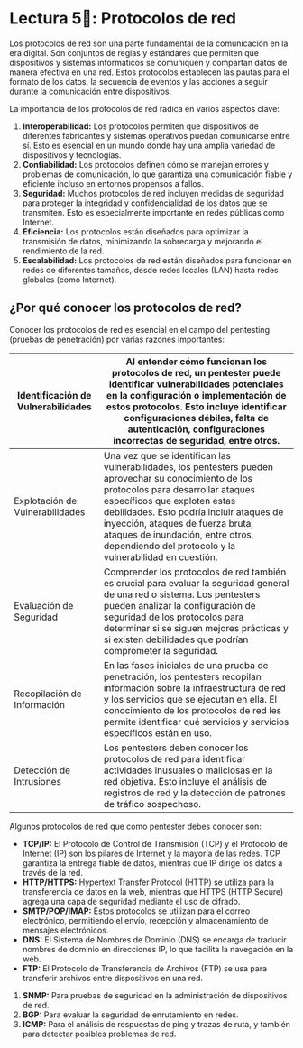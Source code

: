 # Lectura 5📕: Protocolos de red

Los protocolos de red son una parte fundamental de la comunicación en la era digital. Son conjuntos de reglas y estándares que permiten que dispositivos y sistemas informáticos se comuniquen y compartan datos de manera efectiva en una red. Estos protocolos establecen las pautas para el formato de los datos, la secuencia de eventos y las acciones a seguir durante la comunicación entre dispositivos.

La importancia de los protocolos de red radica en varios aspectos clave:

1. **Interoperabilidad:** Los protocolos permiten que dispositivos de diferentes fabricantes y sistemas operativos puedan comunicarse entre sí. Esto es esencial en un mundo donde hay una amplia variedad de dispositivos y tecnologías.
2. **Confiabilidad:** Los protocolos definen cómo se manejan errores y problemas de comunicación, lo que garantiza una comunicación fiable y eficiente incluso en entornos propensos a fallos.
3. **Seguridad:** Muchos protocolos de red incluyen medidas de seguridad para proteger la integridad y confidencialidad de los datos que se transmiten. Esto es especialmente importante en redes públicas como Internet.
4. **Eficiencia:** Los protocolos están diseñados para optimizar la transmisión de datos, minimizando la sobrecarga y mejorando el rendimiento de la red.
5. **Escalabilidad:** Los protocolos de red están diseñados para funcionar en redes de diferentes tamaños, desde redes locales (LAN) hasta redes globales (como Internet).

## ¿Por qué conocer los protocolos de red?

Conocer los protocolos de red es esencial en el campo del pentesting (pruebas de penetración) por varias razones importantes:

| Identificación de Vulnerabilidades |  Al entender cómo funcionan los protocolos de red, un pentester puede identificar vulnerabilidades potenciales en la configuración o implementación de estos protocolos. Esto incluye identificar configuraciones débiles, falta de autenticación, configuraciones incorrectas de seguridad, entre otros. |
| --- | --- |
| Explotación de Vulnerabilidades | Una vez que se identifican las vulnerabilidades, los pentesters pueden aprovechar su conocimiento de los protocolos para desarrollar ataques específicos que exploten estas debilidades. Esto podría incluir ataques de inyección, ataques de fuerza bruta, ataques de inundación, entre otros, dependiendo del protocolo y la vulnerabilidad en cuestión. |
| Evaluación de Seguridad | Comprender los protocolos de red también es crucial para evaluar la seguridad general de una red o sistema. Los pentesters pueden analizar la configuración de seguridad de los protocolos para determinar si se siguen mejores prácticas y si existen debilidades que podrían comprometer la seguridad. |
| Recopilación de Información | En las fases iniciales de una prueba de penetración, los pentesters recopilan información sobre la infraestructura de red y los servicios que se ejecutan en ella. El conocimiento de los protocolos de red les permite identificar qué servicios y servicios específicos están en uso. |
| Detección de Intrusiones | Los pentesters deben conocer los protocolos de red para identificar actividades inusuales o maliciosas en la red objetiva. Esto incluye el análisis de registros de red y la detección de patrones de tráfico sospechoso. |

Algunos protocolos de red que como pentester debes conocer son:

- **TCP/IP:** El Protocolo de Control de Transmisión (TCP) y el Protocolo de Internet (IP) son los pilares de Internet y la mayoría de las redes. TCP garantiza la entrega fiable de datos, mientras que IP dirige los datos a través de la red.
- **HTTP/HTTPS:** Hypertext Transfer Protocol (HTTP) se utiliza para la transferencia de datos en la web, mientras que HTTPS (HTTP Secure) agrega una capa de seguridad mediante el uso de cifrado.
- **SMTP/POP/IMAP:** Estos protocolos se utilizan para el correo electrónico, permitiendo el envío, recepción y almacenamiento de mensajes electrónicos.
- **DNS:** El Sistema de Nombres de Dominio (DNS) se encarga de traducir nombres de dominio en direcciones IP, lo que facilita la navegación en la web.
- **FTP:** El Protocolo de Transferencia de Archivos (FTP) se usa para transferir archivos entre dispositivos en una red.
1. **SNMP:** Para pruebas de seguridad en la administración de dispositivos de red.
2. **BGP:** Para evaluar la seguridad de enrutamiento en redes.
3. **ICMP:** Para el análisis de respuestas de ping y trazas de ruta, y también para detectar posibles problemas de red.